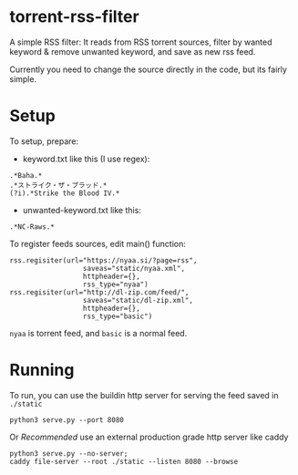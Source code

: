 # torrent-rss-filter

A simple RSS filter: 
It reads from RSS torrent sources, filter by wanted keyword & remove unwanted keyword, and save as new rss feed.

Currently you need to change the source directly in the code, but its fairly simple.

# Setup
To setup, prepare:
- keyword.txt like this (I use regex):
```
.*Baha.*
.*ストライク・ザ・ブラッド.*
(?i).*Strike the Blood IV.*
```

- unwanted-keyword.txt like this:
```
.*NC-Raws.*
```

To register feeds sources, edit main() function:
```
rss.regisiter(url="https://nyaa.si/?page=rss",
                  saveas="static/nyaa.xml",
                  httpheader={},
                  rss_type="nyaa")
rss.regisiter(url="http://dl-zip.com/feed/",
                  saveas="static/dl-zip.xml",
                  httpheader={},
                  rss_type="basic")
```
`nyaa` is torrent feed, and `basic` is a normal feed.


# Running
To run, you can use the buildin http server for serving the feed saved in `./static`
```
python3 serve.py --port 8080
``` 

Or *Recommended* use an external production grade http server like caddy
```
python3 serve.py --no-server;
caddy file-server --root ./static --listen 8080 --browse
```
